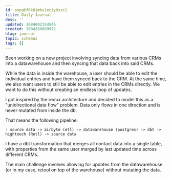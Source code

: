 ```yaml
---
id: anpq6f6k8jmby1eciy8zsr2
title: Daily Journal
desc: ''
updated: 1684602154546
created: 1684380089972
htag: journal
topic: schemas
tags: []
---
```


Been working on a new project involving syncing data from various CRMs into a datawarehouse and then syncing that data back into said CRMs. 

While the data is inside the warehouse, a user should be able to edit the individual entries and have them synced back to the CRM. At the same time, we also want users to still be able to edit entries in the CRMs directly. We want to do this without creating an endless loop of updates. 

I got inspired by the redux architecture and decided to model this as a "unidirectional data flow" problem. Data only flows in one direction and is never mutated from inside the db. 

That means the following pipeline:
```
- source data -> airbyte (etl) -> datawarehouse (postgres) -> dbt -> hightouch (Retl) -> source data
```

I have a dbt transformation that merges all contact data into a single table, with properties from the same user merged by last updated time across different CRMs. 

The main challenge involves allowing for updates from the datawarehouse (or in my case, retool on top of the warehouse) without mutating the data. 

